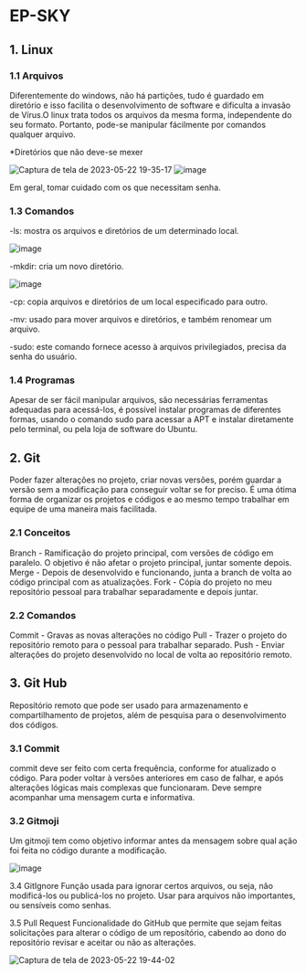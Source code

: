 # EP-SKY
## 1. Linux
  ### 1.1 Arquivos
  
   Diferentemente do windows, não há partições, tudo é guardado em diretório e isso facilita o desenvolvimento de software e dificulta a invasão de Vírus.O linux trata todos os arquivos da mesma forma, independente do seu formato. Portanto, pode-se manipular fácilmente por comandos qualquer arquivo.
    
   *Diretórios que não deve-se mexer
   
  ![Captura de tela de 2023-05-22 19-35-17](https://github.com/PauloCast/EP-SKY/assets/119449923/dcfb6176-bc38-4b8d-aa02-18df3554f8b4)
  ![image](https://github.com/PauloCast/EP-SKY/assets/119449923/e0a98172-48e0-4271-8a74-79d7a1c0d6e8)
  
   Em geral, tomar cuidado com os que necessitam senha.
    
  ### 1.3 Comandos 
  
  -ls: mostra os arquivos e diretórios de um determinado local.
  
   ![image](https://github.com/PauloCast/EP-SKY/assets/119449923/6eb417cc-ded9-4d4f-b06c-cd6e3bfeb554)
    
  -mkdir: cria um novo diretório.
  
  ![image](https://github.com/PauloCast/EP-SKY/assets/119449923/288d518a-60f8-4c6b-8ec0-2b7fa499f4c1)
  
  -cp: copia arquivos e diretórios de um local especificado para outro.
  
  -mv: usado para mover arquivos e diretórios, e também renomear um arquivo.
  
  -sudo: este comando fornece acesso à arquivos privilegiados, precisa da senha do usuário.
  
 ### 1.4 Programas
  Apesar de ser fácil manipular arquivos, são necessárias ferramentas adequadas para acessá-los, é possível instalar programas de diferentes formas, usando o comando sudo para acessar a APT e instalar diretamente pelo terminal, ou pela loja de software do Ubuntu.
   
## 2. Git
  Poder fazer alterações no projeto, criar novas versões, porém guardar a versão sem a modificação para conseguir voltar se for preciso. É uma ótima forma de organizar os projetos e códigos e ao mesmo tempo trabalhar em equipe de uma maneira mais facilitada.
  
 ### 2.1 Conceitos
   Branch - Ramificação do projeto principal, com versões de código em paralelo. O objetivo é não afetar o projeto principal, juntar somente depois.
   Merge - Depois de desenvolvido e funcionando, junta a branch de volta ao código principal com as atualizações.
   Fork - Cópia do projeto no meu repositório pessoal para trabalhar separadamente e depois juntar.
    
 ### 2.2 Comandos
   Commit - Gravas as novas alterações no código
   Pull - Trazer o projeto do repositório remoto para o pessoal para trabalhar separado.
   Push - Enviar alterações do projeto desenvolvido no local de volta ao repositório remoto. 
    
## 3. Git Hub
  Reposítório remoto que pode ser usado para armazenamento e compartilhamento de projetos, além de pesquisa para o desenvolvimento dos códigos.
  
 ### 3.1 Commit
   commit deve ser feito com certa frequência, conforme for atualizado o código. Para poder voltar à versões anteriores em caso de falhar, e após alterações lógicas mais complexas que funcionaram. Deve sempre acompanhar uma mensagem curta e informativa.
    
 ### 3.2 Gitmoji
   Um gitmoji tem como objetivo informar antes da mensagem sobre qual ação foi feita no código durante a modificação.
   
   ![image](https://github.com/PauloCast/EP-SKY/assets/119449923/a4e71136-cdee-40f2-ad7f-60daa52f0842)

  3.4 GitIgnore
    Função usada para ignorar certos arquivos, ou seja, não modificá-los ou publicá-los no projeto. Usar para arquivos não importantes, ou sensíveis como senhas.
    
  3.5 Pull Request
    Funcionalidade do GitHub que permite que sejam feitas solicitações para alterar o código de um reposítório, cabendo ao dono do repositório revisar e aceitar ou não as alterações.
    
![Captura de tela de 2023-05-22 19-44-02](https://github.com/PauloCast/EP-SKY/assets/119449923/93f55cb2-add1-44c5-8671-1f8a99d9448f)

